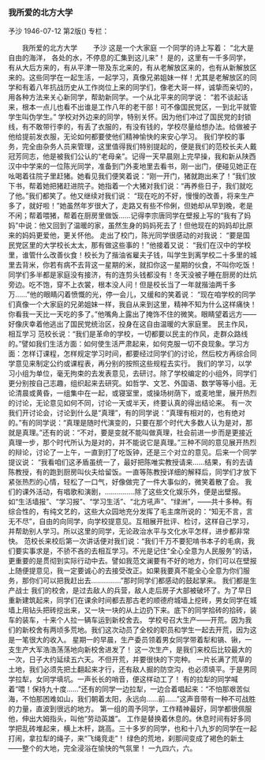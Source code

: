 ### 我所爱的北方大学
予沙
1946-07-12
第2版()
专栏：

　　我所爱的北方大学
　　予沙
            这是一个大家庭
    一个同学的诗上写着：
    “北大是自由的海洋，
    各处的水，不停息的汇集到这儿来”！
    是的，这里有一千多同学，有从大后方来的，有从平津一带及东北来的，有从老解放区来的，也有从新解放区来的。这些同学在一起生活，一起学习，真像兄弟姐妹一样！尤其是老解放区的同学和有着八年抗战历史从工作岗位上来的同学们，像老大哥一样，诚挚而亲切的，用各种方法来关心新同学，帮助新同学。一个从北平来的同学说：
    “若不谈起话来，根本一点儿也看不出谁是工作八年的老干部！可不像国民党区，一到北平就管学生叫伪学生。”
    学校对外边来的同学，特别关怀。因为他们冲过了国民党的封锁线，有不敢带行李的，有丢了衣服的，有没有钱的，学校尽量给想办法。给做被子他给提前发衣服，无论如何都要使他们精神愉快的来安心学习。
    我们学校的事务，完全由杂务人员来管理，这里值得我们特别提起的，便是我们的范校长夫人戴冠芳同志，他是被我们公认的“老母亲”。记得一天早晨刚上完早操，我和新从陕西汉中中学来的一位陈光同学，准备到门外麦地里去看书，刚一出门，便碰见她正在吆喝着往院子里赶猪。她看见我们便笑着说：“刚一开门，猪就跑出来了！”我们放下书，帮着她把猪赶进院子。她指着一个大猪对我们说：“再养些日子，我们就吃了他。”我们都笑了。他又继续对我们说：
    “现在吃的不好，慢慢的改善，将来生产多了，就好啦！”她虽然年岁很大了，走路又有些不伶俐，但她却从早到晚，老是不闲；帮着喂猪，帮着在厨房里做饭……记得李宗唐同学在壁报上写的“我有了妈妈”中说：他又回到了温暖的家，虽然生身的妈妈死去了！但他现在的妈妈却比原来的妈妈更爱他，更关怀他。
    走出了校门，陈光同学很感动的对我说：
    “要是国民党区里的大学校长太太，那有做这些事的！”他接着又说：
    “我们在汉中的学校里，谁管什么改善伙食！校长为了揩油省雇夫子钱，叫学生到离学校二十多里的城里去背米，你若有病不去背这一星期的米，就扣你这一星期的伙食，不叫你吃饭！同学们多半都是家庭没有接济，有的连剪头钱都没有！冬天没被子睡在厨房的灶炕旁边。吃不饱，穿不上衣裳，根本没人问！但是校长当了一年就揩油两千多万……”他的眼睛闪着愤慨的光，停一会儿，又缓和的笑着说：
    “现在咱学校的同学们真像一个大家庭的兄弟姐妹一样，我自从来到这里，精神不知为什么这样痛快！你看我一天比一天吃的多了。”他嘴角上露出了掩饰不住的微笑。眼睛望着远方——好像庆幸着他逃出了国民党统治区，投身在这自由温暖的大家庭里。
            民主作风，相互学习
    范校长说：“我们是革命的学校，一切都要以民主的作风，走群众路线的。”譬如我们生活方面：如何使生活严肃起来，如何克服一切不良现象。学习方面：怎样订课程，怎样规定学习时间，都要经过同学们的讨论，然后校方再综合同学意见来制定公约或课程表，再分别的按照这些规程去实行。
    我们的学习，以学习小组为单位，毫无拘束的去发表意见，去研讨。除了学校编定的小组外，同学们更分别按自己志趣，组织起来去研究。如哲学、文艺、外国语、数学等等小组。无论清晨或黄昏，一组集中在一起，或寝室里，或操场树荫下，或麦地里，展开热烈的讨论，无论意见如何不同，讨论一天或半天，终要认真的得出结论来。
    有一次我们开讨论会，讨论到什么是“真理”，有的同学说：“真理有相对的，也有绝对的。”有的同学说：“真理是随时代演变的，只要在那个时代大多数人认为是对，那就是真理。”还有的说：“不对，要是变就不能叫做真理，社会前进一步而是更接近真理一步，那个时代所认为是对的，并不能说它是真理。”三种不同的意见展开热烈的辩论，讨论了一上午，一直到打了吃饭钟，还是三个对立的意见。后来一个同学提议说：
    “我看咱们这矛盾虽统一了，最好把陈唯实教授请来……结果，有的去请陈教授，有的跑到厨房叫伙夫给留饭。一直等陈教授详细的解释后，同学们才放下紧张热烈的心情，轻松了一口气，好像做完了一件大事似的，微笑着散了会。
    我们的课外活动，有唱歌和演剧，……………除了这些文化娱乐外，便是出壁报。如“生活墙报”、“学习报”、“学习生活”、“北方吼声”、“绿洲”，——共十多种。有综合性的，有纯文艺的，这些大众园地充分发挥了毛主席所说的：“知无不言，言无不尽”，自由的向同学，向学校提意见。互相展开批评、检讨，这样自己学习，并帮助别人学习。所以这里的同学，无论政治水平与文化水平怎样，进步都非常快。
    范校长来校后第一次讲话便对我们说：“我们千万不要犯啃书本子的毛病，我们要实事求是，不骄不吝的去相互学习。不光是记住“全心全意为人民服务”的话，更重要的是贯彻到实际行动中去。譬如我范文澜要有不好的地方，你们可以在壁报上随便提意见，我一定要诚心的去接受改正。如果我要真不能全心全意为你们服务，那你们可以把我赶出去……………”那时同学们都感动的鼓起掌来。
            我们都是生产战士
    我们的校舍，是过去敌人的兵营，敌人走后房子大部被破坏了。为了早日重新建筑起来，同学们在课余时间都去那古老的顺德府城墙上挖砖，男女同学在城墙上用钻头把砖挖出来，又一块一块的从上边扔下来。底下的同学拾砖的拾砖，装车的装车，十来个人拉一辆车运到新校舍去。
    学校号召大生产——开荒。因为我们的新校舍有两顷多荒地。我们这次动员了全校的职员和学生一起去开荒，因为这是一笔很大的收入。
    星期一的早晨，生产委员领着男女同学带着犁和镐、锹，一支生产大军浩浩荡荡地向新校舍进发了！
    这一次生产，是我们来校后比较最大的一次，日子大约延续五六天。不但开荒，并要很快的下完种。
    一片长满了荒草的土地，我们必须先把土翻起来才行，还有敌人掘的防空沟，也必须填平。于是男同学拉犁，女同学填坑。一声长长的哨音，便这样动工了！
    有的拉犁的同学喊着“喂！保持九十度……”还有的同学一边拉犁，一边合着唱起来：“不怕那艰苦似海，不怕那困难如山，我们朝着太阳，永远向……前……”这声音带有一种不可战胜的力量，直波到很远的地方。
    第一组的周予同学，工作精神最好，同学都很佩服他，伸出大姆指头，叫他“劳动英雄”。
    工作是替换着休息的。休息时间有好多同学把乱砖堆起来，横上木杆，跳高。三十多岁的同学，也和十八九岁的同学在一起打闹，拿拉犁的绳子，来“飞绳竞走”！
    绿色的荒地，刹那间变成了褐色的新土——整个的大地，完全浸浴在愉快的气氛里！
                                                一九四六，六。
